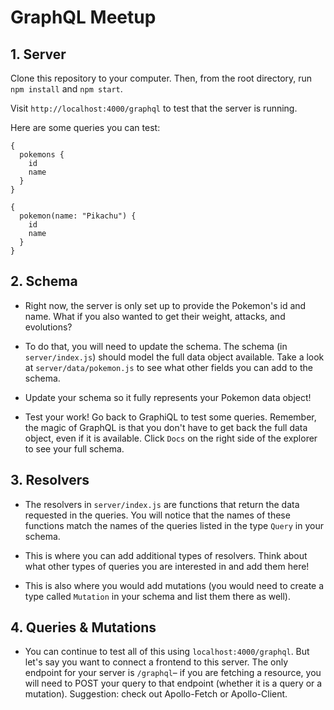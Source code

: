 # GraphQL Meetup
  
## 1. Server

Clone this repository to your computer. Then, from the root directory, run `npm install` and `npm start`.

Visit `http://localhost:4000/graphql` to test that the server is running. 

Here are some queries you can test:

```
{
  pokemons {
    id
    name
  }
}
```

```
{
  pokemon(name: "Pikachu") {
    id
    name
  }
}
```

## 2. Schema

- Right now, the server is only set up to provide the Pokemon's id and name. What if you also wanted to get their weight, attacks, and evolutions?

- To do that, you will need to update the schema. The schema (in `server/index.js`) should model the full data object available. Take a look at `server/data/pokemon.js` to see what other fields you can add to the schema.

- Update your schema so it fully represents your Pokemon data object!

- Test your work! Go back to GraphiQL to test some queries. Remember, the magic of GraphQL is that you don't have to get back the full data object, even if it is available. Click `Docs` on the right side of the explorer to see your full schema.

## 3. Resolvers

- The resolvers in `server/index.js` are functions that return the data requested in the queries. You will notice that the names of these functions match the names of the queries listed in the type `Query` in your schema.

- This is where you can add additional types of resolvers. Think about what other types of queries you are interested in and add them here!

- This is also where you would add mutations (you would need to create a type called `Mutation` in your schema and list them there as well).

## 4. Queries & Mutations

- You can continue to test all of this using `localhost:4000/graphql`. But let's say you want to connect a frontend to this server. The only endpoint for your server is `/graphql`– if you are fetching a resource, you will need to POST your query to that endpoint (whether it is a query or a mutation). Suggestion: check out Apollo-Fetch or Apollo-Client.
